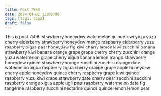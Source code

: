 ```yaml
---
title: Post 7508
date: 2024-09-01 12:00:00
tags: [tag1, tag2]
draft: false
---
```

This is post 7508.
strawberry
honeydew
watermelon
quince
kiwi
yuzu
yuzu
cherry
elderberry
strawberry
honeydew
mango
raspberry
elderberry
yuzu
raspberry
xigua
pear
honeydew
fig
kiwi
cherry
lemon
kiwi
zucchini
banana
strawberry
kiwi
banana
orange
grape
grape
cherry
cherry
zucchini
orange
yuzu
watermelon
grape
cherry
xigua
banana
lemon
mango
strawberry
honeydew
quince
strawberry
orange
zucchini
zucchini
orange
date
watermelon
xigua
raspberry
xigua
cherry
orange
grape
apple
honeydew
cherry
apple
honeydew
quince
cherry
raspberry
grape
kiwi
quince
raspberry
yuzu
kiwi
grape
strawberry
date
cherry
pear
zucchini
zucchini
raspberry
orange
xigua
apple
ugli
pear
raspberry
watermelon
date
fig
tangerine
raspberry
zucchini
nectarine
quince
quince
lemon
lemon
pear
